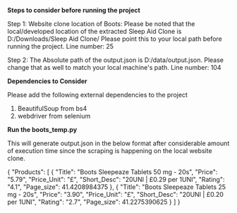 **Steps to consider before running the project**

Step 1: Website clone location of Boots: Please be noted that the local/developed location of the extracted Sleep Aid Clone is D:/Downloads/Sleep Aid Clone/
        Please point this to your local path before running the project. Line number: 25 

Step 2: The Absolute path of the output.json is D:/data/output.json. Please change that as well to match your local machine's path. Line number: 104

**Dependencies to Consider**

Please add the following external dependencies to the project

1. BeautifulSoup from bs4
2. webdriver from selenium

**Run the boots_temp.py** 

This will generate output.json in the below format after considerable amount of execution time since the scraping is happening on the local website clone.

{
    "Products": [
        {
            "Title": "Boots Sleepeaze Tablets 50 mg - 20s",
            "Price": "5.79",
            "Price_Unit": "£",
            "Short_Desc": "20UNI | £0.29 per 1UNI",
            "Rating": "4.1",
            "Page_size": 41.4208984375
        },
        {
            "Title": "Boots Sleepeaze Tablets 25 mg - 20s",
            "Price": "3.90",
            "Price_Unit": "£",
            "Short_Desc": "20UNI | £0.20 per 1UNI",
            "Rating": "2.7",
            "Page_size": 41.2275390625
        }
        ]
}



